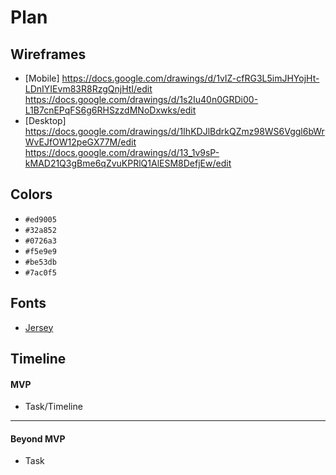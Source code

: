 # Plan

## Wireframes
* [Mobile] https://docs.google.com/drawings/d/1vIZ-cfRG3L5imJHYojHt-LDnIYIEvm83R8RzgQnjHtI/edit https://docs.google.com/drawings/d/1s2Iu40n0GRDi00-L1B7cnEPqFS6g6RHSzzdMNoDxwks/edit
* [Desktop] https://docs.google.com/drawings/d/1IhKDJlBdrkQZmz98WS6Vggl6bWrWvEJfOW12peGX77M/edit https://docs.google.com/drawings/d/13_1v9sP-kMAD21Q3gBme6qZvuKPRlQ1AlESM8DefjEw/edit

## Colors
* `#ed9005`
* `#32a852`
* `#0726a3`
* `#f5e9e9`
* `#be53db`
* `#7ac0f5`


## Fonts
* [Jersey](URL)

## Timeline

#### MVP

* Task/Timeline

---

#### Beyond MVP

* Task
